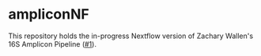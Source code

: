 # ampliconNF

This repository holds the in-progress Nextflow version of Zachary Wallen's 16S Amplicon Pipeline ([#1][i1]).

[i1]: https://github.com/krlong68/ampliconNF/issues/1
